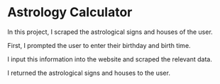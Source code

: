 # Astrology Calculator

In this project, I scraped the astrological signs and houses of the user. 

First, I prompted the user to enter their birthday and birth time. 

I input this information into the website and scraped the relevant data.

I returned the astrological signs and houses to the user. 
